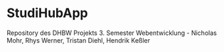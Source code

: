 # StudiHubApp
Repository des DHBW Projekts 3. Semester Webentwicklung - Nicholas Mohr, Rhys Werner, Tristan Diehl, Hendrik Keßler

